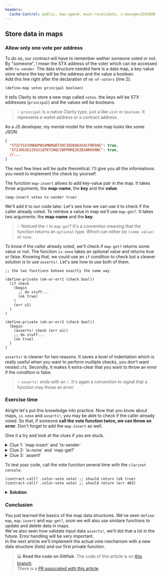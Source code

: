 ```yaml
---
headers:
  Cache-Control: public, max-age=0, must-revalidate, s-maxage=2592000
---
```


## Store data in maps

### Allow only one vote per address

To do so, our contract will have to remember wether someone voted or not. By "someone", I mean the STX address of the voter which can be accessed with `tx-sender`. The data structure needed here is a data map, a key-value store where the key will be the address and the value a boolean.  
Add this line right after the declaration of `nb-of-voters` (line 2):

```clarity
(define-map votes principal boolean)
```

It tells Clarity to store a new map called `votes`. the keys will be STX addresses (`principal`) and the values will be booleans.  

> :bulb: `principal` is a native Clarity type, just a like `uint` or `boolean`. It represents a wallet address or a contract address.

As a JS developer, my mental model for the vote map looks like some JSON:

```json
{
  "ST2CY5V39NHDPWSXMW9QDT3HC3GD6Q6XX4CFRK9AG": true,
  "ST2JHG361ZXG51QTKY2NQCVBPPRRE2KZB1HR05NNC": true,
  //...
}
```

The next few lines will be quite theoretical. I'll give you all the informations you need to implement the check by yourself.

The function `map-insert` allows to add key-value pair in the map. It takes three arguments, the **map-name**, the **key** and the **value**.
```clarity
(map-insert votes tx-sender true)
```

We'll add it to our code later. Let's see how we can use it to check if the caller already voted. To retrieve a value in map we'll use `map-get?`. It takes two arguments: the **map-name** and the **key**.

> :bulb: Noticed the `?` in `map-get`? It's a convention meaning that the function returns an `optional` type. Which can either be `(some value)` or `none`.

To know if the caller already voted, we'll check if `map-get?` returns some value or not. The function `is-none` takes an optional value and returns true or false. Knowing that, we could use an `if` condition to check but a cleaner solution is to use `asserts!`. Let's see how to use both of them.

```clarity
;; the two functions behave exactly the same way

(define-private (ok-or-err1 (check bool))
  (if check
    (begin
      ;; do stuff...
      (ok true)
    )
    (err u1)
  )
)

(define-private (ok-or-err2 (check bool))
  (begin
    (asserts! check (err u1))
    ;; do stuff...
    (ok true)
  )
)
```

`asserts!` is cleaner for two reasons. It saves a level of indentation which is really useful when you want to perform multiple checks, you don't want nested `if`s. Secondly, it makes it extra-clear that you want to throw an error if the condition is false.

> :bulb: `asserts!` ends with an `!`. It's again a convention to signal that a function may throw an error.

### Exercise time

Alright let's put this knowledge into practice. Now that you know about maps, `is-none` and `asserts!`, you may be able to check if the caller already voted. So that, if someone **call the vote function twice, we can throw an error**. Don't forget to add the `map-insert` as well.

Give it a try and look at the clues if you are stuck.

<details>
<summary>Clue 1: `map-insert` and `tx-sender`</summary>

So we want to insert the address of the caller in the `votes` map. We know that the address is stored in `tx-sender`. For now the value will simply be `true`.

```clarity
(map-insert votes tx-sender true)
```
</details>

<details>
<summary>Clue 2: `is-none` and `map-get?`</summary>

We've seen that we could retrieve a value in a map with `map-get?`. In order to allow someone to call the `vote` function, we can check that the value returned by `map-get?` is equal to none.

```clarity
(is-none (map-get? votes tx-sender))
```

It will return `true` or `false`.
</details>

<details>
<summary>Clue 3: `assert!`</summary>

The function `assert!` take two arguments: a boolean and an error. It does nothing if the boolean if true, otherwise it throws the error. So we can pass our previous `(is-none ...)```

```clarity
(asserts! (is-none (map-get? votes tx-sender)) (err u403))
```

The error is just an error code. I arbitrarily used `u403` because in HTTP it means "Forbidden". We'll talk more about error later.
</details>

To test your code, call the vote function several time with the `clarinet console`.
```clarity
(contract-call? .color-vote vote) ;; should return (ok true)
(contract-call? .color-vote vote) ;; should return (err 403)
```

<details>
<summary><b>Solution</b></summary>

Here is what you code should look like at the end of this article. If you didn't, you can now look at the clues to get more in depth explication.

```clarity
(define-data-var nb-of-voters uint u0)
(define-map votes principal bool)

(define-public (vote)
  (begin
    (asserts! (is-none (map-get? votes tx-sender)) (err u403))

    (map-insert votes tx-sender true)
    (ok (var-set nb-of-voters (+ (var-get nb-of-voters) u1)))
  )
)

(define-read-only (get-nb-of-voters) (var-get nb-of-voters))
```
</details>

### Conclusion

You just learned the basics of the map data structures. We've seen `define-map`, `map-insert` and `map-get?`, soon we will also use similare functions to update and delete data in maps.  
We've also seen how validate input data `asserts!`, we'll dot that a lot in the future. Error handling will be very important.  
In the next article we'll implement the actual vote mechanism with a new data structure (lists) and our first private function.

> 💻 **Read the code on GitHub**. The code of this article is on [this branch](https://github.com/hugocaillard/clarity-voting-tuto/tree/step-2).  
> There is a [PR associated with this article](https://github.com/hugocaillard/clarity-voting-tuto/pull/2).
